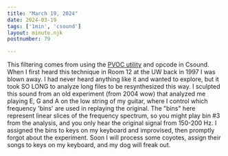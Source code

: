 ```yaml
---
title: "March 19, 2024"
date: 2024-03-19
tags: ['1min', 'csound']
layout: minute.njk
postnumber: 79

---
```


This filtering comes from using the [PVOC utility](https://csound.com/docs/manual/pvoc.html) and opcode in Csound.  When I first heard this technique in Room 12 at the UW back in 1997 I was blown away. I had never heard anything like it and wanted to explore, but it took SO LONG to analyze long files to be resynthesized this way. I sculpted this sound from an old experiment (from 2004 wow) that analyzed me playing E, G and A on the low string of my guitar, where I control which frequency 'bins' are used in replaying the original. The "bins" here represent linear slices of the frequency spectrum, so you might play bin #3 from the analysis, and you only hear the original signal from 150-200 Hz. I assigned the bins to keys on my keyboard and improvised, then promptly forgot about the experiment. Soon I will process some coyotes, assign their songs to keys on my keyboard, and my dog will freak out.  
